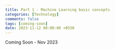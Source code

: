 ```yaml
--- 
title: Part 1 - Machine Learning basic concepts
categories: [Technology]
comments: false
tags: [coming-soon]
date: 2023-11-12 00:00:00 +0530
---
```


Coming Soon - Nov 2023